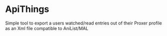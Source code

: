 # ApiThings
Simple tool to export a users watched/read entries out of their Proxer profile as an Xml file compatible to AniList/MAL
